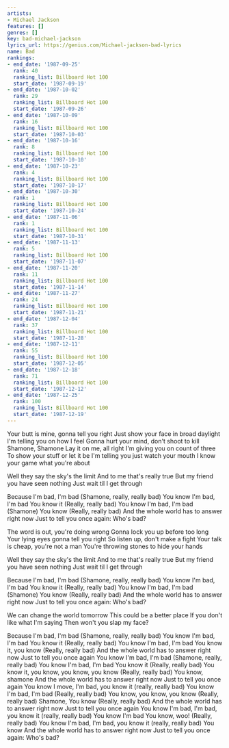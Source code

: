 ```yaml
---
artists:
- Michael Jackson
features: []
genres: []
key: bad-michael-jackson
lyrics_url: https://genius.com/Michael-jackson-bad-lyrics
name: Bad
rankings:
- end_date: '1987-09-25'
  rank: 40
  ranking_list: Billboard Hot 100
  start_date: '1987-09-19'
- end_date: '1987-10-02'
  rank: 29
  ranking_list: Billboard Hot 100
  start_date: '1987-09-26'
- end_date: '1987-10-09'
  rank: 16
  ranking_list: Billboard Hot 100
  start_date: '1987-10-03'
- end_date: '1987-10-16'
  rank: 8
  ranking_list: Billboard Hot 100
  start_date: '1987-10-10'
- end_date: '1987-10-23'
  rank: 4
  ranking_list: Billboard Hot 100
  start_date: '1987-10-17'
- end_date: '1987-10-30'
  rank: 1
  ranking_list: Billboard Hot 100
  start_date: '1987-10-24'
- end_date: '1987-11-06'
  rank: 1
  ranking_list: Billboard Hot 100
  start_date: '1987-10-31'
- end_date: '1987-11-13'
  rank: 5
  ranking_list: Billboard Hot 100
  start_date: '1987-11-07'
- end_date: '1987-11-20'
  rank: 11
  ranking_list: Billboard Hot 100
  start_date: '1987-11-14'
- end_date: '1987-11-27'
  rank: 24
  ranking_list: Billboard Hot 100
  start_date: '1987-11-21'
- end_date: '1987-12-04'
  rank: 37
  ranking_list: Billboard Hot 100
  start_date: '1987-11-28'
- end_date: '1987-12-11'
  rank: 55
  ranking_list: Billboard Hot 100
  start_date: '1987-12-05'
- end_date: '1987-12-18'
  rank: 71
  ranking_list: Billboard Hot 100
  start_date: '1987-12-12'
- end_date: '1987-12-25'
  rank: 100
  ranking_list: Billboard Hot 100
  start_date: '1987-12-19'
---
```

Your butt is mine, gonna tell you right
Just show your face in broad daylight
I'm telling you on how I feel
Gonna hurt your mind, don't shoot to kill
Shamone, Shamone
Lay it on me, all right
I'm giving you on count of three
To show your stuff or let it be
I'm telling you just watch your mouth
I know your game what you're about


Well they say the sky's the limit
And to me that's really true
But my friend you have seen nothing
Just wait til I get through


Because I'm bad, I'm bad (Shamone, really, really bad)
You know I'm bad, I'm bad
You know it (Really, really bad)
You know I'm bad, I'm bad (Shamone)
You know (Really, really bad)
And the whole world has to answer right now
Just to tell you once again: Who's bad?


The word is out, you're doing wrong
Gonna lock you up before too long
Your lying eyes gonna tell you right
So listen up, don't make a fight
Your talk is cheap, you're not a man
You're throwing stones to hide your hands


Well they say the sky's the limit
And to me that's really true
But my friend you have seen nothing
Just wait til I get through


Because I'm bad, I'm bad (Shamone, really, really bad)
You know I'm bad, I'm bad
You know it (Really, really bad)
You know I'm bad, I'm bad (Shamone)
You know (Really, really bad)
And the whole world has to answer right now
Just to tell you once again: Who's bad?

We can change the world tomorrow
This could be a better place
If you don't like what I'm saying
Then won't you slap my face?


Because I'm bad, I'm bad (Shamone, really, really bad)
You know I'm bad, I'm bad
You know it (Really, really bad)
You know I'm bad, I'm bad
You know it, you know (Really, really bad)
And the whole world has to answer right now
Just to tell you once again
You know I'm bad, I'm bad (Shamone, really, really bad)
You know I'm bad, I'm bad
You know it (Really, really bad)
You know it, you know, you know, you know (Really, really bad)
You know, shamone
And the whole world has to answer right now
Just to tell you once again
You know I move, I'm bad, you know it (really, really bad)
You know I'm bad, I'm bad (Really, really bad)
You know, you know, you know (Really, really bad)
Shamone, You know (Really, really bad)
And the whole world has to answer right now
Just to tell you once again
You know I'm bad, I'm bad, you know it (really, really bad)
You know I'm bad
You know, woo! (Really, really bad)
You know I'm bad, I'm bad, you know it (really, really bad)
You know
And the whole world has to answer right now
Just to tell you once again: Who's bad?
